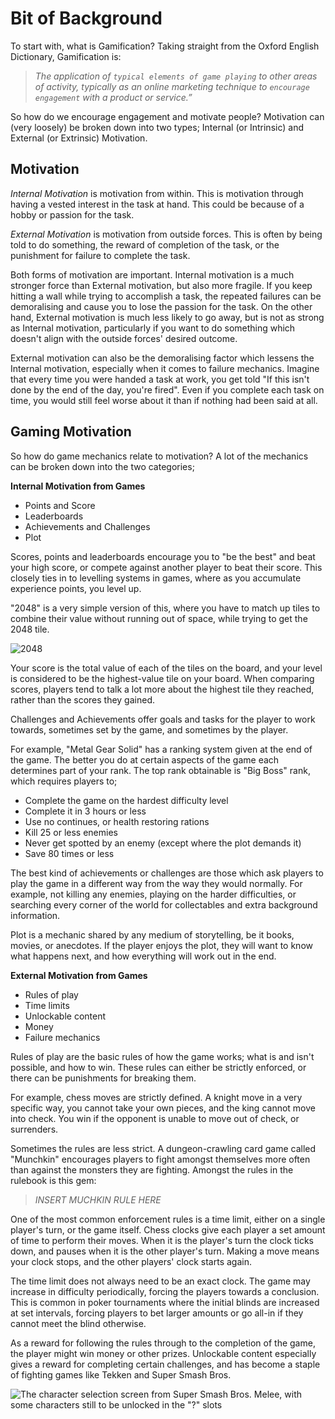 # Bit of Background

To start with, what is Gamification? Taking straight from the Oxford English Dictionary, Gamification is:

>*The application of `typical elements of game playing` to other areas of activity, typically as an online marketing technique to `encourage engagement` with a product or service.”*

So how do we encourage engagement and motivate people? Motivation can (very loosely) be broken down into two types; Internal (or Intrinsic) and External (or Extrinsic) Motivation.

## Motivation

*Internal Motivation* is motivation from within. This is motivation through having a vested interest in the task at hand. This could be because of a hobby or passion for the task.

*External Motivation* is motivation from outside forces. This is often by being told to do something, the reward of completion of the task, or the punishment for failure to complete the task.

Both forms of motivation are important. Internal motivation is a much stronger force than External motivation, but also more fragile. If you keep hitting a wall while trying to accomplish a task, the repeated failures can be demoralising and cause you to lose the passion for the task. On the other hand, External motivation is much less likely to go away, but is not as strong as Internal motivation, particularly if you want to do something which doesn't align with the outside forces' desired outcome.

External motivation can also be the demoralising factor which lessens the Internal motivation, especially when it comes to failure mechanics. Imagine that every time you were handed a task at work, you get told "If this isn't done by the end of the day, you're fired". Even if you complete each task on time, you would still feel worse about it than if nothing had been said at all.

## Gaming Motivation

So how do game mechanics relate to motivation? A lot of the mechanics can be broken down into the two categories;

**Internal Motivation from Games**

* Points and Score
* Leaderboards
* Achievements and Challenges
* Plot

Scores, points and leaderboards encourage you to "be the best" and beat your high score, or compete against another player to beat their score. This closely ties in to levelling systems in games, where as you accumulate experience points, you level up.

"2048" is a very simple version of this, where you have to match up tiles to combine their value without running out of space, while trying to get the 2048 tile.

![2048](http://upload.wikimedia.org/wikipedia/commons/6/64/2048_Screenshot.png)

Your score is the total value of each of the tiles on the board, and your level is considered to be the highest-value tile on your board. When comparing scores, players tend to talk a lot more about the highest tile they reached, rather than the scores they gained.

Challenges and Achievements offer goals and tasks for the player to work towards, sometimes set by the game, and sometimes by the player.

For example, "Metal Gear Solid" has a ranking system given at the end of the game. The better you do at certain aspects of the game each determines part of your rank. The top rank obtainable is "Big Boss" rank, which requires players to;

- Complete the game on the hardest difficulty level
- Complete it in 3 hours or less
- Use no continues, or health restoring rations
- Kill 25 or less enemies
- Never get spotted by an enemy (except where the plot demands it)
- Save 80 times or less

The best kind of achievements or challenges are those which ask players to play the game in a different way from the way they would normally. For example, not killing any enemies, playing on the harder difficulties, or searching every corner of the world for collectables and extra background information.

Plot is a mechanic shared by any medium of storytelling, be it books, movies, or anecdotes. If the player enjoys the plot, they will want to know what happens next, and how everything will work out in the end.

**External Motivation from Games**

* Rules of play
* Time limits
* Unlockable content
* Money
* Failure mechanics

Rules of play are the basic rules of how the game works; what is and isn't possible, and how to win. These rules can either be strictly enforced, or there can be punishments for breaking them.

For example, chess moves are strictly defined. A knight move in a very specific way, you cannot take your own pieces, and the king cannot move into check. You win if the opponent is unable to move out of check, or surrenders.

Sometimes the rules are less strict. A dungeon-crawling card game called "Munchkin" encourages players to fight amongst themselves more often than against the monsters they are fighting. Amongst the rules in the rulebook is this gem:

>*INSERT MUCHKIN RULE HERE*

One of the most common enforcement rules is a time limit, either on a single player's turn, or the game itself. Chess clocks give each player a set amount of time to perform their moves. When it is the player's turn the clock ticks down, and pauses when it is the other player's turn. Making a move means your clock stops, and the other players' clock starts again.

The time limit does not always need to be an exact clock. The game may increase in difficulty periodically, forcing the players towards a conclusion. This is common in poker tournaments where the initial blinds are increased at set intervals, forcing players to bet larger amounts or go all-in if they cannot meet the blind otherwise.

As a reward for following the rules through to the completion of the game, the player might win money or other prizes. Unlockable content especially gives a reward for completing certain challenges, and has become a staple of fighting games like Tekken and Super Smash Bros.

![The character selection screen from Super Smash Bros. Melee, with some characters still to be unlocked in the "?" slots](http://199.101.98.242/media/shots/66416-Super_Smash_Brothers_Melee-11.png)
